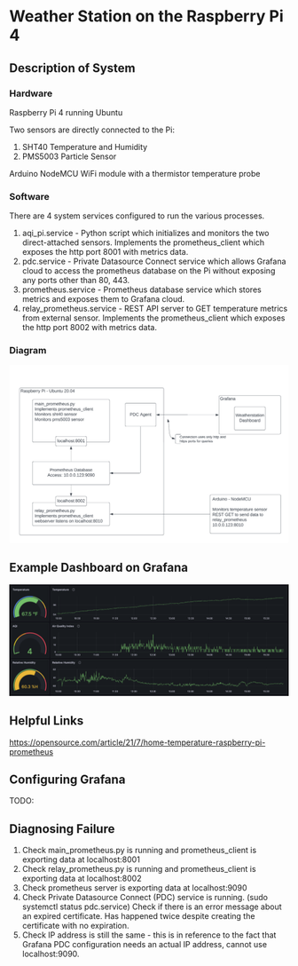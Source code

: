 # Weather Station on the Raspberry Pi 4
## Description of System
### Hardware
Raspberry Pi 4 running Ubuntu

Two sensors are directly connected to the Pi:
1. SHT40 Temperature and Humidity
2. PMS5003 Particle Sensor

Arduino NodeMCU WiFi module with a thermistor temperature probe

### Software
There are 4 system services configured to run the various processes.
1. aqi_pi.service - Python script which initializes and monitors the two direct-attached sensors. Implements the prometheus_client which exposes the http port 8001 with metrics data.
2. pdc.service - Private Datasource Connect service which allows Grafana cloud to access the prometheus database on the Pi without exposing any ports other than 80, 443.
3. prometheus.service - Prometheus database service which stores metrics and exposes them to Grafana cloud.
4. relay_prometheus.service - REST API server to GET temperature metrics from external sensor. Implements the prometheus_client which exposes the http port 8002 with metrics data.

### Diagram
![Alt System Diagram](./system_diagram.png)
## Example Dashboard on Grafana
![Alt Weatherstation dashboard](grafana_dash.png)
## Helpful Links
https://opensource.com/article/21/7/home-temperature-raspberry-pi-prometheus

## Configuring Grafana
TODO:
## Diagnosing Failure
1. Check main_prometheus.py is running and prometheus_client is exporting data at localhost:8001
2. Check relay_prometheus.py is running and prometheus_client is exporting data at localhost:8002
3. Check prometheus server is exporting data at localhost:9090
4. Check Private Datasource Connect (PDC) service is running. (sudo systemctl status pdc.service) Check if there is an error message about an expired certificate. Has happened twice despite creating the certificate with no expiration.
5. Check IP address is still the same - this is in reference to the fact that Grafana PDC configuration needs an actual IP address, cannot use localhost:9090.
